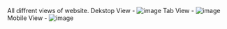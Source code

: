 All diffrent views of website.
Dekstop View -
![image](https://github.com/Prabhatpal1204/workindia/assets/71927569/c4a13b7f-de4d-47f0-8241-7de613698ab4)
Tab View -
![image](https://github.com/Prabhatpal1204/workindia/assets/71927569/9d3d9561-a900-4b7b-8084-9cb47239869a)
Mobile View -
![image](https://github.com/Prabhatpal1204/workindia/assets/71927569/ca77d53a-65d3-458f-be3c-a37e7e37f9eb)
